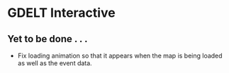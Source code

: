 # GDELT Interactive

## Yet to be done . . .
- Fix loading animation so that it appears when the map is being loaded as well as the event data.
